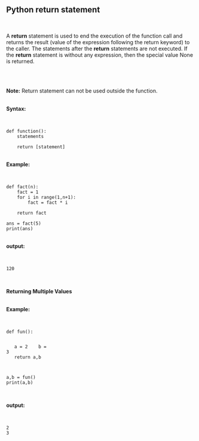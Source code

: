 <div _ngcontent-serverapp-c232="" class="note-body"><div _ngcontent-serverapp-c232="" class="body-text"><h2><strong>Python return statement</strong></h2><p>&nbsp;</p><p>A <strong>return</strong> statement is used to end the execution of the function call and returns the result (value of the expression following the return keyword) to the caller. The statements after the <strong>return</strong> statements are not executed. If the <strong>return</strong> statement is without any expression, then the special value None is returned.&nbsp;</p><p><br>&nbsp;</p><p><strong>Note:</strong> Return statement can not be used outside the function.</p><p><br><strong>Syntax:</strong></p><p>&nbsp;</p><pre><code class="language-python hljs"><span class="hljs-function"><span class="hljs-keyword">def</span> <span class="hljs-title">function</span>():</span>
 &nbsp;&nbsp;&nbsp;statements
 &nbsp;&nbsp; 
 &nbsp;&nbsp;&nbsp;<span class="hljs-keyword">return</span> [statement]</code></pre><p><br><strong>Example:</strong></p><p>&nbsp;</p><pre><code class="language-python hljs"><span class="hljs-function"><span class="hljs-keyword">def</span> <span class="hljs-title">fact</span>(<span class="hljs-params">n</span>):</span>
 &nbsp;&nbsp;&nbsp;fact = <span class="hljs-number">1</span>
 &nbsp;&nbsp;&nbsp;<span class="hljs-keyword">for</span> i <span class="hljs-keyword">in</span> range(<span class="hljs-number">1</span>,n+<span class="hljs-number">1</span>):
 &nbsp;&nbsp;&nbsp;&nbsp;&nbsp;&nbsp;&nbsp;fact = fact * i
 &nbsp;&nbsp;&nbsp;&nbsp;&nbsp;&nbsp; 
 &nbsp;&nbsp;&nbsp;<span class="hljs-keyword">return</span> fact
 &nbsp;&nbsp; 
ans = fact(<span class="hljs-number">5</span>)
print(ans)</code></pre><p><br><strong>output:</strong></p><p>&nbsp;</p><pre><code class="language-python hljs"><span class="hljs-number">120</span></code></pre><p>&nbsp;</p><p><strong>Returning Multiple Values</strong></p><p><br><strong>Example:</strong></p><p>&nbsp;</p><pre><code class="language-python hljs"><span class="hljs-function"><span class="hljs-keyword">def</span> <span class="hljs-title">fun</span>():</span>


 &nbsp;&nbsp;&nbsp;a = <span class="hljs-number">2</span>
 &nbsp;&nbsp;&nbsp;b = <span class="hljs-number">3</span>
 &nbsp;&nbsp;&nbsp;<span class="hljs-keyword">return</span> a,b


a,b = fun()
print(a,b)</code></pre><p><br><strong>output:</strong></p><p>&nbsp;</p><pre><code class="language-python hljs"><span class="hljs-number">2</span> <span class="hljs-number">3</span></code></pre><p><br>&nbsp;</p></div></div>